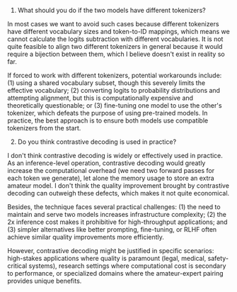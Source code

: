 1. What should you do if the two models have different tokenizers?

In most cases we want to avoid such cases because different tokenizers have different vocabulary sizes and token-to-ID mappings, which means we cannot calculate the logits subtraction with different vocabularies. It is not quite feasible to align two different tokenizers in general because it would require a bijection between them, which I believe doesn't exist in reality so far.

If forced to work with different tokenizers, potential workarounds include: (1) using a shared vocabulary subset, though this severely limits the effective vocabulary; (2) converting logits to probability distributions and attempting alignment, but this is computationally expensive and theoretically questionable; or (3) fine-tuning one model to use the other's tokenizer, which defeats the purpose of using pre-trained models. In practice, the best approach is to ensure both models use compatible tokenizers from the start.

2. Do you think contrastive decoding is used in practice?

I don't think contrastive decoding is widely or effectively used in practice. As an inference-level operation, contrastive decoding would greatly increase the computational overhead (we need two forward passes for each token we generate), let alone the memory usage to store an extra amateur model. I don't think the quality improvement brought by contrastive decoding can outweigh these defects, which makes it not quite economical.

Besides, the technique faces several practical challenges: (1) the need to maintain and serve two models increases infrastructure complexity; (2) the 2x inference cost makes it prohibitive for high-throughput applications; and (3) simpler alternatives like better prompting, fine-tuning, or RLHF often achieve similar quality improvements more efficiently.

However, contrastive decoding might be justified in specific scenarios: high-stakes applications where quality is paramount (legal, medical, safety-critical systems), research settings where computational cost is secondary to performance, or specialized domains where the amateur-expert pairing provides unique benefits.